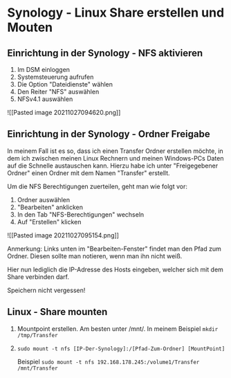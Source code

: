 # Synology - Linux Share erstellen und Mouten

## Einrichtung in der Synology - NFS aktivieren

1. Im DSM einloggen
2. Systemsteuerung aufrufen
3. Die Option "Dateidienste" wählen
4. Den Reiter "NFS" auswählen
5. NFSv4.1 auswählen

![[Pasted image 20211027094620.png]]

## Einrichtung in der Synology - Ordner Freigabe

In meinem Fall ist es so, dass ich einen Transfer Ordner erstellen möchte, in dem ich zwischen meinen Linux Rechnern und meinen Windows-PCs Daten auf die Schnelle austauschen kann.
Hierzu habe ich unter "Freigegebener Ordner" einen Ordner mit dem Namen "Transfer" erstellt.

Um die NFS Berechtigungen zuerteilen, geht man wie folgt vor:

1. Ordner auswählen
2. "Bearbeiten" anklicken
3. In den Tab "NFS-Berechtigungen" wechseln
4. Auf "Erstellen" klicken

![[Pasted image 20211027095154.png]]

Anmerkung: Links unten im "Bearbeiten-Fenster" findet man den Pfad zum Ordner. Diesen sollte man notieren, wenn man ihn nicht weiß.

Hier nun lediglich die IP-Adresse des Hosts eingeben, welcher sich mit dem Share verbinden darf.

Speichern nicht vergessen!

## Linux - Share mounten

1. Mountpoint erstellen. Am besten unter /mnt/. 
 In meinem Beispiel `mkdir /tmp/Transfer`
3. `sudo mount -t nfs [IP-Der-Synology]:/[Pfad-Zum-Ordner] [MountPoint]`

	Beispiel
	`sudo mount -t nfs 192.168.178.245:/volume1/Transfer /mnt/Transfer`
